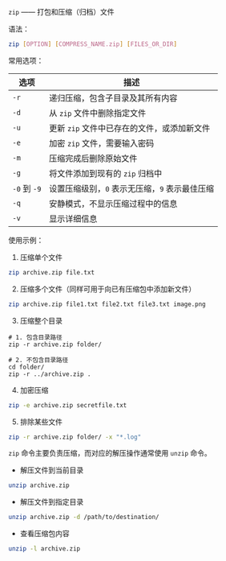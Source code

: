 `zip` —— 打包和压缩（归档）文件

语法：
```bash
zip [OPTION] [COMPRESS_NAME.zip] [FILES_OR_DIR]
```

常用选项：

| 选项          | 描述                          |
| ----------- | --------------------------- |
| `-r`        | 递归压缩，包含子目录及其所有内容            |
| `-d`        | 从 `zip` 文件中删除指定文件           |
| `-u`        | 更新 `zip` 文件中已存在的文件，或添加新文件   |
| `-e`        | 加密 `zip` 文件，需要输入密码          |
| `-m`        | 压缩完成后删除原始文件                 |
| `-g`        | 将文件添加到现有的 `zip` 归档中         |
| `-0` 到 `-9` | 设置压缩级别，`0` 表示无压缩，`9` 表示最佳压缩 |
| `-q`        | 安静模式，不显示压缩过程中的信息            |
| `-v`        | 显示详细信息                      |

使用示例：
1. 压缩单个文件
```bash
zip archive.zip file.txt
```

2. 压缩多个文件（同样可用于向已有压缩包中添加新文件）
```bash
zip archive.zip file1.txt file2.txt file3.txt image.png
```

3. 压缩整个目录
```
# 1. 包含目录路径
zip -r archive.zip folder/

# 2. 不包含目录路径
cd folder/
zip -r ../archive.zip .
```

4. 加密压缩
```bash
zip -e archive.zip secretfile.txt
```

5. 排除某些文件
```bash
zip -r archive.zip folder/ -x "*.log"
```

`zip` 命令主要负责压缩，而对应的解压操作通常使用 `unzip` 命令。
- 解压文件到当前目录
```bash
unzip archive.zip
```

- 解压文件到指定目录
```bash
unzip archive.zip -d /path/to/destination/
```

- 查看压缩包内容
```bash
unzip -l archive.zip
```



